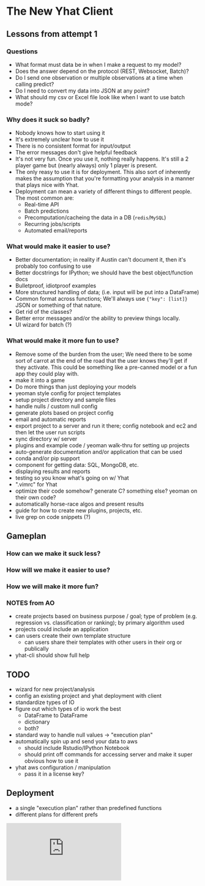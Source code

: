 # The New Yhat Client


## Lessons from attempt 1
### Questions

- What format must data be in when I make a request to my model?
- Does the answer depend on the protocol (REST, Websocket, Batch)?
- Do I send one observation or multiple observations at a time when calling
 predict?
- Do I need to convert my data into JSON at any point?
- What should my csv or Excel file look like when I want to use batch mode?

### Why does it suck so badly?

- Nobody knows how to start using it
- It's extremely unclear how to use it
- There is no consistent format for input/output
- The error messages don't give helpful feedback
- It's not very fun. Once you use it, nothing really happens. It's still a 2 
player game but (nearly always) only 1 player is present.
- The only reasy to use it is for deployment. This also sort of inherently makes
the assumption that you're formatting your analysis in a manner that plays nice 
with Yhat.
- Deployment can mean a variety of different things to different people. The 
most common are:
    - Real-time API
    - Batch predictions
    - Precomputation/cacheing the data in a DB (`redis`/`MySQL`)
    - Recurring jobs/scripts
    - Automated email/reports

### What would make it easier to use?

- Better documentation; in reality if Austin can't document it, then it's
probably too confusing to use 
- Better docstrings for IPython; we should have the best object/function docs
- Bulletproof, idiotproof examples
- More structured handling of data; (i.e. input will be put into a DataFrame)
- Common format across functions; We'll always use `{"key": [list]}` JSON or
something of that nature.
- Get rid of the classes?
- Better error messages and/or the ability to preview things locally.
- UI wizard for batch (?)

### What would make it more fun to use?

- Remove some of the burden from the user; We need there to be some sort of 
carrot at the end of the road that the user knows they'll get if they activate.
This could be something like a pre-canned model or a fun app they could play 
with.
- make it into a game
- Do more things than just deploying your models
- yeoman style config for project templates
- setup project directory and sample files
- handle nulls / custom null config
- generate plots based on project config
- email and automatic reports
- export project to a server and run it there; config notebook and ec2 and then 
let the user run scripts
- sync directory w/ server
- plugins and example code / yeoman walk-thru for setting up projects
- auto-generate documentation and/or application that can be used
- conda and/or pip support
- component for getting data: SQL, MongoDB, etc.
- displaying results and reports
- testing so you know what's going on w/ Yhat
- ".vimrc" for Yhat
- optimize their code somehow? generate C? something else? yeoman on their own
code?
- automatically horse-race algos and present results
- guide for how to create new plugins, projects, etc.
- live grep on code snippets (?)

## Gameplan

### How can we make it suck less?

### How will we make it easier to use?

### How we will make it more fun?

### NOTES from AO
- create projects based on business purpose / goal; type of problem (e.g. regression vs. classification or ranking); by primary algorithm used
- projects could include an application
- can users create their own template structure
	- can users share their templates with other users in their org or publically
- yhat-cli should show full help

## TODO
- wizard for new project/analysis
- config an existing project and yhat deployment with client
- standardize types of IO
- figure out which types of io work the best
    - DataFrame to DataFrame
    - dictionary
    - both?
- standard way to handle null values -> "execution plan"
- automatically spin up and send your data to aws
    - should include Rstudio/IPython Notebook
    - should print off commands for accessing server and make it super obvious
    how to use it
- yhat aws configuration / manipulation
    - pass it in a license key?

## Deployment
- a single "execution plan" rather than predefined functions
- different plans for different prefs



[![Analytics](https://ga-beacon.appspot.com/UA-46996803-1/yhat-client/README.md)](https://github.com/yhat/yhat-client)
